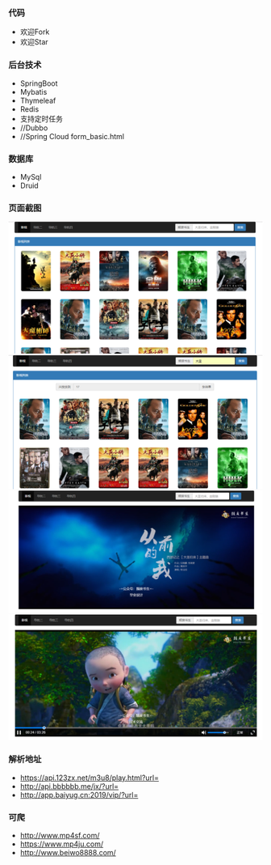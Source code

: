 ### 代码
- 欢迎Fork
- 欢迎Star

### 后台技术
- SpringBoot
- Mybatis
- Thymeleaf
- Redis
- 支持定时任务
- //Dubbo
- //Spring Cloud
form_basic.html

### 数据库
- MySql
- Druid

### 页面截图

![readme1](src/main/resources/doc/resource/readme1.png)
![readme1](src/main/resources/doc/resource/readme2.png)
![readme1](src/main/resources/doc/resource/readme3.png)
![readme1](src/main/resources/doc/resource/readme4.png)


### 解析地址
- https://api.123zx.net/m3u8/play.html?url=
- http://api.bbbbbb.me/jx/?url=
- http://app.baiyug.cn:2019/vip/?url=

### 可爬
- http://www.mp4sf.com/
- https://www.mp4ju.com/
- http://www.beiwo8888.com/